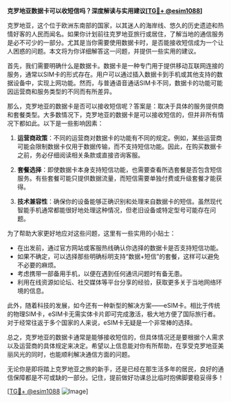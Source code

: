 **克罗地亚数据卡可以收短信吗？深度解读与实用建议[[TG💪+ @esim1088](https://t.me/s/esim1088)]**

克罗地亚，这个位于欧洲东南部的国家，以其迷人的海岸线、悠久的历史遗迹和热情好客的人民而闻名。如果你计划前往克罗地亚旅行或居住，了解当地的通信服务是必不可少的一部分。尤其是当你需要使用数据卡时，是否能接收短信成为一个让人困惑的问题。本文将为你详细解答这一问题，并提供一些实用的建议。

首先，我们需要明确什么是数据卡。数据卡是一种专门用于提供移动互联网连接的服务，通常以SIM卡的形式存在。用户可以通过插入数据卡到手机或其他支持的数据设备中，实现上网功能。然而，与普通语音通话SIM卡不同，数据卡的功能可能因运营商和服务类型的不同而有所差异。

那么，克罗地亚的数据卡是否可以接收短信呢？答案是：取决于具体的服务提供商和套餐类型。大多数情况下，克罗地亚的数据卡是可以接收短信的，但并非所有情况下都如此。以下是一些影响因素：

1. **运营商政策**：不同的运营商对数据卡的功能有不同的规定。例如，某些运营商可能会限制数据卡仅用于数据传输，而不支持短信功能。因此，在购买数据卡之前，务必仔细阅读相关条款或直接咨询客服。

2. **套餐选择**：即使数据卡本身支持短信功能，也需要查看所选套餐是否包含短信服务。有些套餐可能只提供数据流量，而短信需要单独付费或升级套餐才能获得。

3. **技术兼容性**：确保你的设备能够正确识别和处理来自数据卡的短信。虽然现代智能手机通常都能很好地处理这种情况，但老旧设备或特定型号可能存在问题。

为了帮助大家更好地应对这些问题，这里有一些实用的小贴士：

- 在出发前，通过官方网站或客服热线确认你选择的数据卡是否支持短信功能。
- 如果不确定，可以选择那些明确标明支持“数据+短信”的套餐，这样可以避免不必要的麻烦。
- 考虑携带一部备用手机，以便在遇到任何通讯问题时有备无患。
- 利用在线资源如论坛、社交媒体等平台分享的经验，获取更多关于当地网络环境的信息。

此外，随着科技的发展，如今还有一种新型的解决方案——eSIM卡。相比于传统的物理SIM卡，eSIM卡无需实体卡片即可完成激活，极大地方便了国际旅行者。对于经常往返于多个国家的人来说，eSIM卡无疑是一个非常棒的选择。

总之，克罗地亚的数据卡通常是能够接收短信的，但具体情况还是要根据个人需求以及运营商的具体规定来决定。希望以上信息能对你有所帮助，在享受克罗地亚美丽风光的同时，也能顺利解决通信方面的问题。

无论你是即将踏上克罗地亚之旅的新手，还是已经在那生活多年的居民，良好的通信保障都是不可或缺的一部分。记住，提前做好功课总比临时抱佛脚要稳妥得多！

[[TG💪+ @esim1088](https://t.me/s/esim1088) ![Image](https://i.postimg.cc/4NQfJmqS/Snipaste-2025-05-13-00-14-12.png)]